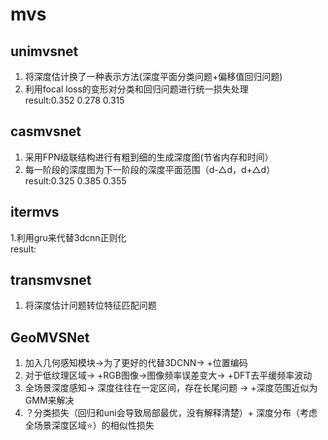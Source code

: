 # mvs
## unimvsnet
1. 将深度估计换了一种表示方法(深度平面分类问题+偏移值回归问题) 
2. 利用focal loss的变形对分类和回归问题进行统一损失处理  
result:0.352 0.278 0.315
## casmvsnet
1. 采用FPN级联结构进行有粗到细的生成深度图(节省内存和时间）
2. 每一阶段的深度图为下一阶段的深度平面范围（d-△d，d+△d）
result:0.325 0.385 0.355 
## itermvs
1.利用gru来代替3dcnn正则化  
result: 
## transmvsnet 
1. 将深度估计问题转位特征匹配问题  
## GeoMVSNet 
1. 加入几何感知模块->为了更好的代替3DCNN-> +位置编码  
2. 对于低纹理区域-> +RGB图像->图像频率误差变大-> +DFT去平缓频率波动  
3. 全场景深度感知-> 深度往往在一定区间，存在长尾问题 -> +深度范围近似为GMM来解决  
4. ？分类损失（回归和uni会导致局部最优，没有解释清楚）+ 深度分布（考虑全场景深度区域⭐️）的相似性损失  
